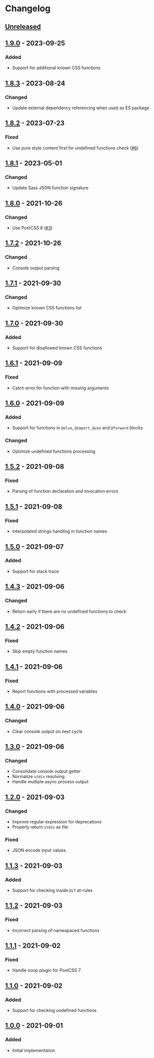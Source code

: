 # Changelog

## [Unreleased][]

## [1.9.0][] - 2023-09-25

### Added

-   Support for additional known CSS functions

## [1.8.3][] - 2023-08-24

### Changed

-   Update external dependency referencing when used as ES package

## [1.8.2][] - 2023-07-23

### Fixed

-   Use pure style content first for undefined functions check ([#6](/issues/6))

## [1.8.1][] - 2023-05-01

### Changed

-   Update Sass JSON function signature

## [1.8.0][] - 2021-10-26

### Changed

-   Use PostCSS 8 ([#3](/issues/3))

## [1.7.2][] - 2021-10-26

### Changed

-   Console output parsing

## [1.7.1][] - 2021-09-30

### Changed

-   Optimize known CSS functions list

## [1.7.0][] - 2021-09-30

### Added

-   Support for disallowed known CSS functions

## [1.6.1][] - 2021-09-09

### Fixed

-   Catch error for function with missing arguments

## [1.6.0][] - 2021-09-09

### Added

-   Support for functions in `@else`, `@import`, `@use` and `@forward` blocks

### Changed

-   Optimize undefined functions processing

## [1.5.2][] - 2021-09-08

### Fixed

-   Parsing of function declaration and invocation errors

## [1.5.1][] - 2021-09-08

### Fixed

-   Interpolated strings handling in function names

## [1.5.0][] - 2021-09-07

### Added

-   Support for stack trace

## [1.4.3][] - 2021-09-06

### Changed

-   Return early if there are no undefined functions to check

## [1.4.2][] - 2021-09-06

### Fixed

-   Skip empty function names

## [1.4.1][] - 2021-09-06

### Fixed

-   Report functions with processed variables

## [1.4.0][] - 2021-09-06

### Changed

-   Clear console output on next cycle

## [1.3.0][] - 2021-09-06

### Changed

-   Consolidate console output getter
-   Normalize `stdin` resolving
-   Handle multiple async process output

## [1.2.0][] - 2021-09-03

### Changed

-   Improve regular expression for deprecations
-   Properly return `stdin` as file

### Fixed

-   JSON encode input values

## [1.1.3][] - 2021-09-03

### Added

-   Support for checking inside `@if` at-rules

## [1.1.2][] - 2021-09-03

### Fixed

-   Incorrect parsing of namespaced functions

## [1.1.1][] - 2021-09-02

### Fixed

-   Handle noop plugin for PostCSS 7

## [1.1.0][] - 2021-09-02

### Added

-   Support for checking undefined functions

## [1.0.0][] - 2021-09-01

### Added

-   Initial implementation

[unreleased]: https://github.com/niksy/sass-render-errors/compare/v1.0.0...HEAD
[1.0.0]: https://github.com/niksy/sass-render-errors/tree/v1.0.0
[unreleased]: https://github.com/niksy/sass-render-errors/compare/v1.1.0...HEAD
[1.1.0]: https://github.com/niksy/sass-render-errors/tree/v1.1.0
[unreleased]: https://github.com/niksy/sass-render-errors/compare/v1.1.1...HEAD
[1.1.1]: https://github.com/niksy/sass-render-errors/tree/v1.1.1
[unreleased]: https://github.com/niksy/sass-render-errors/compare/v1.1.2...HEAD
[1.1.2]: https://github.com/niksy/sass-render-errors/tree/v1.1.2
[unreleased]: https://github.com/niksy/sass-render-errors/compare/v1.1.3...HEAD
[1.1.3]: https://github.com/niksy/sass-render-errors/tree/v1.1.3
[unreleased]: https://github.com/niksy/sass-render-errors/compare/v1.2.0...HEAD
[1.2.0]: https://github.com/niksy/sass-render-errors/tree/v1.2.0
[unreleased]: https://github.com/niksy/sass-render-errors/compare/v1.3.0...HEAD
[1.3.0]: https://github.com/niksy/sass-render-errors/tree/v1.3.0
[unreleased]: https://github.com/niksy/sass-render-errors/compare/v1.4.0...HEAD
[1.4.0]: https://github.com/niksy/sass-render-errors/tree/v1.4.0
[unreleased]: https://github.com/niksy/sass-render-errors/compare/v1.4.1...HEAD
[1.4.1]: https://github.com/niksy/sass-render-errors/tree/v1.4.1
[unreleased]: https://github.com/niksy/sass-render-errors/compare/v1.4.2...HEAD
[1.4.2]: https://github.com/niksy/sass-render-errors/tree/v1.4.2
[unreleased]: https://github.com/niksy/sass-render-errors/compare/v1.4.3...HEAD
[1.4.3]: https://github.com/niksy/sass-render-errors/tree/v1.4.3
[unreleased]: https://github.com/niksy/sass-render-errors/compare/v1.5.0...HEAD
[1.5.0]: https://github.com/niksy/sass-render-errors/tree/v1.5.0
[unreleased]: https://github.com/niksy/sass-render-errors/compare/v1.5.1...HEAD
[1.5.1]: https://github.com/niksy/sass-render-errors/tree/v1.5.1
[unreleased]: https://github.com/niksy/sass-render-errors/compare/v1.5.2...HEAD
[1.5.2]: https://github.com/niksy/sass-render-errors/tree/v1.5.2
[unreleased]: https://github.com/niksy/sass-render-errors/compare/v1.6.0...HEAD
[1.6.0]: https://github.com/niksy/sass-render-errors/tree/v1.6.0
[unreleased]: https://github.com/niksy/sass-render-errors/compare/v1.6.1...HEAD
[1.6.1]: https://github.com/niksy/sass-render-errors/tree/v1.6.1
[unreleased]: https://github.com/niksy/sass-render-errors/compare/v1.7.0...HEAD
[1.7.0]: https://github.com/niksy/sass-render-errors/tree/v1.7.0
[unreleased]: https://github.com/niksy/sass-render-errors/compare/v1.7.1...HEAD
[1.7.1]: https://github.com/niksy/sass-render-errors/tree/v1.7.1
[unreleased]: https://github.com/niksy/sass-render-errors/compare/v1.7.2...HEAD
[1.7.2]: https://github.com/niksy/sass-render-errors/tree/v1.7.2
[unreleased]: https://github.com/niksy/sass-render-errors/compare/v1.8.0...HEAD
[1.8.0]: https://github.com/niksy/sass-render-errors/tree/v1.8.0
[Unreleased]: https://github.com/niksy/sass-render-errors/compare/v1.9.0...HEAD
[1.9.0]: https://github.com/niksy/sass-render-errors/compare/v1.8.3...v1.9.0
[1.8.3]: https://github.com/niksy/sass-render-errors/compare/v1.8.2...v1.8.3
[1.8.2]: https://github.com/niksy/sass-render-errors/compare/v1.8.1...v1.8.2
[1.8.1]: https://github.com/niksy/sass-render-errors/tree/v1.8.1

